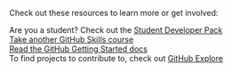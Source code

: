 
Check out these resources to learn more or get involved:  
  
Are you a student? Check out the [Student Developer Pack](https://education.github.com/pack)  
[Take another GitHub Skills course](https://github.com/skills)  
[Read the GitHub Getting Started docs](https://docs.github.com/en/get-started)  
To find projects to contribute to, check out [GitHub Explore](https://github.com/explore)  
